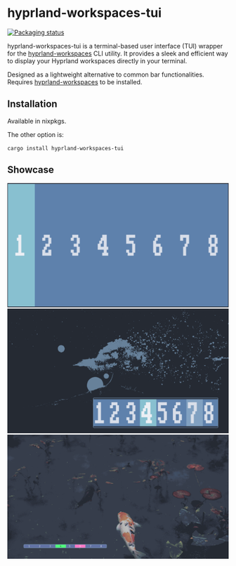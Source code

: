 # hyprland-workspaces-tui
[![Packaging status](https://repology.org/badge/version-for-repo/nix_unstable/hyprland-workspaces-tui.svg)](https://search.nixos.org/packages?channel=unstable&show=<your-package-name>)

hyprland-workspaces-tui is a terminal-based user interface (TUI) wrapper for the [hyprland-workspaces](https://github.com/FieldofClay/hyprland-workspaces) CLI utility. It provides a sleek and efficient way to display your Hyprland workspaces directly in your terminal.

Designed as a lightweight alternative to common bar functionalities.
Requires [hyprland-workspaces](https://github.com/FieldofClay/hyprland-workspaces) to be installed.

## Installation 
Available in nixpkgs.
  
The other option is:
```
cargo install hyprland-workspaces-tui
```

## Showcase
![](images/1.png)
![](images/2.png)
![](images/3.png)


